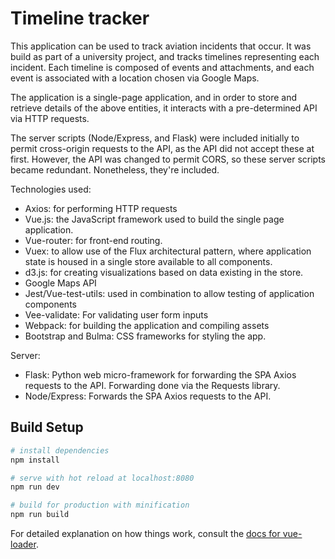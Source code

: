 # Timeline tracker

This application can be used to track aviation incidents that occur. It was build as part of a university project, and tracks timelines representing each incident. Each timeline is composed of events and attachments, and each event is associated with a location chosen via Google Maps.

The application is a single-page application, and in order to store and retrieve details of the above entities, it interacts with a pre-determined API via HTTP requests.

The server scripts (Node/Express, and Flask) were included initially to permit cross-origin requests to the API, as the API did not accept these at first. However, the API was changed to permit CORS, so these server scripts became redundant. Nonetheless, they're included.

Technologies used:

* Axios: for performing HTTP requests
* Vue.js: the JavaScript framework used to build the single page application.
* Vue-router: for front-end routing.
* Vuex: to allow use of the Flux architectural pattern, where application state is housed in a single store available to all components.
* d3.js: for creating visualizations based on data existing in the store.
* Google Maps API
* Jest/Vue-test-utils: used in combination to allow testing of application components
* Vee-validate: For validating user form inputs
* Webpack: for building the application and compiling assets
* Bootstrap and Bulma: CSS frameworks for styling the app.

Server:
* Flask: Python web micro-framework for forwarding the SPA Axios requests to the API. Forwarding done via the Requests library.
* Node/Express: Forwards the SPA Axios requests to the API.


## Build Setup

``` bash
# install dependencies
npm install

# serve with hot reload at localhost:8080
npm run dev

# build for production with minification
npm run build
```

For detailed explanation on how things work, consult the [docs for vue-loader](http://vuejs.github.io/vue-loader).
